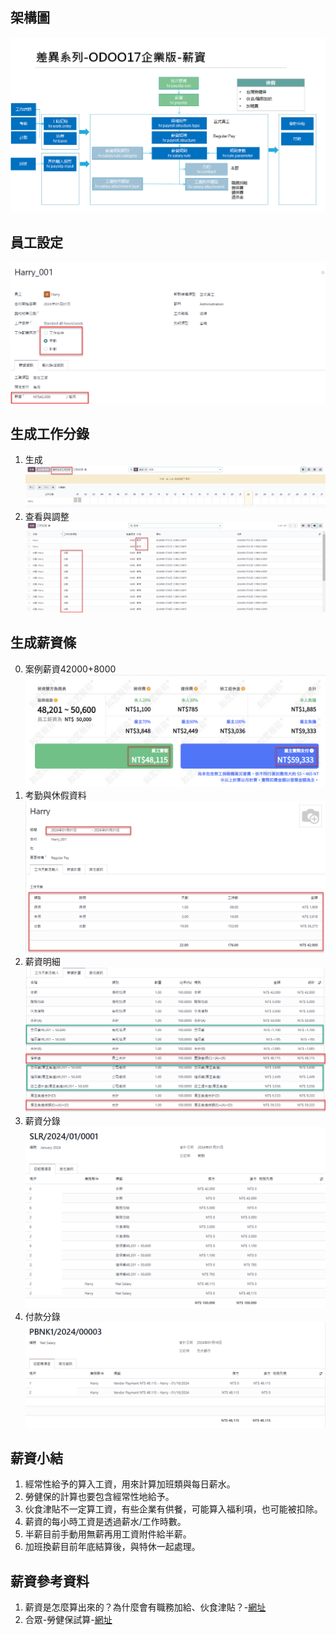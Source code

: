 ## 架構圖
![Alt text](https://github.com/ksharry/2024-ODOO17-Enterprise-Plan/blob/main/pic/F172611.png?raw=true)

## 員工設定
 ![Alt text](https://github.com/ksharry/2024-ODOO17-Enterprise-Plan/blob/main/pic/F172601.png?raw=true)

## 生成工作分錄
1. 生成
 ![Alt text](https://github.com/ksharry/2024-ODOO17-Enterprise-Plan/blob/main/pic/F172603.png?raw=true)
2. 查看與調整
 ![Alt text](https://github.com/ksharry/2024-ODOO17-Enterprise-Plan/blob/main/pic/F172604.png?raw=true)

## 生成薪資條
0. 案例薪資42000+8000
![Alt text](https://github.com/ksharry/2024-ODOO17-Enterprise-Plan/blob/main/pic/F172610.png?raw=true)
1. 考勤與休假資料
 ![Alt text](https://github.com/ksharry/2024-ODOO17-Enterprise-Plan/blob/main/pic/F172605.png?raw=true)
2. 薪資明細
 ![Alt text](https://github.com/ksharry/2024-ODOO17-Enterprise-Plan/blob/main/pic/F172607.png?raw=true)
3. 薪資分錄
 ![Alt text](https://github.com/ksharry/2024-ODOO17-Enterprise-Plan/blob/main/pic/F172608.png?raw=true)
4. 付款分錄
 ![Alt text](https://github.com/ksharry/2024-ODOO17-Enterprise-Plan/blob/main/pic/F172609.png?raw=true)


## 薪資小結
1. 經常性給予的算入工資，用來計算加班類與每日薪水。
2. 勞健保的計算也要包含經常性地給予。
3. 伙食津貼不一定算工資，有些企業有供餐，可能算入福利項，也可能被扣除。
4. 薪資的每小時工資是透過薪水/工作時數。
5. 半薪目前手動用無薪再用工資附件給半薪。
6. 加班換薪目前年底結算後，與特休一起處理。

## 薪資參考資料
1. 薪資是怎麼算出來的？為什麼會有職務加給、伙食津貼？-[網址](https://vip.104.com.tw/preLogin/recruiterForum/post/81007)
2. 合眾-勞健保試算-[網址](https://hztax.com.tw/tool/NHI.php)

